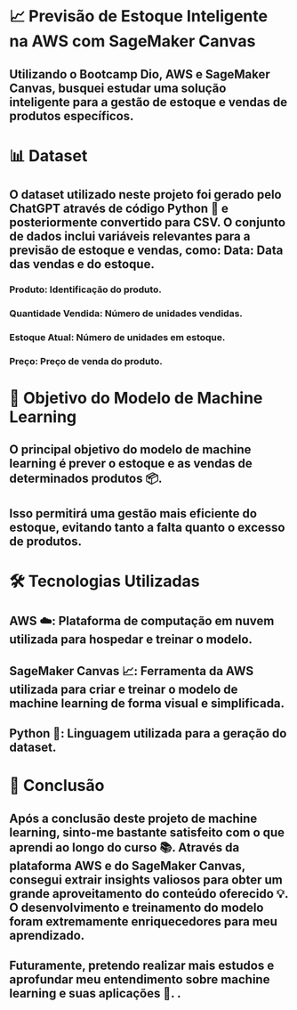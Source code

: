 # 📈 Previsão de Estoque Inteligente na AWS com SageMaker Canvas
## Utilizando o Bootcamp Dio, AWS e SageMaker Canvas, busquei estudar uma solução inteligente para a gestão de estoque e vendas de produtos específicos.

# 📊 Dataset
## O dataset utilizado neste projeto foi gerado pelo ChatGPT através de código Python 🐍 e posteriormente convertido para CSV. O conjunto de dados inclui variáveis relevantes para a previsão de estoque e vendas, como: Data: Data das vendas e do estoque.
### Produto: Identificação do produto.
### Quantidade Vendida: Número de unidades vendidas.
### Estoque Atual: Número de unidades em estoque.
### Preço: Preço de venda do produto.

# 🎯 Objetivo do Modelo de Machine Learning
## O principal objetivo do modelo de machine learning é prever o estoque e as vendas de determinados produtos 📦.
## Isso permitirá uma gestão mais eficiente do estoque, evitando tanto a falta quanto o excesso de produtos.

# 🛠 Tecnologias Utilizadas
## AWS ☁️: Plataforma de computação em nuvem utilizada para hospedar e treinar o modelo.
## SageMaker Canvas 📈: Ferramenta da AWS utilizada para criar e treinar o modelo de machine learning de forma visual e simplificada.
## Python 🐍: Linguagem utilizada para a geração do dataset.

# 🎉 Conclusão
## Após a conclusão deste projeto de machine learning, sinto-me bastante satisfeito com o que aprendi ao longo do curso 📚. Através da plataforma AWS e do SageMaker Canvas, consegui extrair insights valiosos para obter um grande aproveitamento do conteúdo oferecido 💡. O desenvolvimento e treinamento do modelo foram extremamente enriquecedores para meu aprendizado.
## Futuramente, pretendo realizar mais estudos e aprofundar meu entendimento sobre machine learning e suas aplicações 🌟. .
